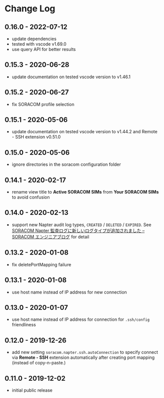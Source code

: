 # Change Log

## 0.16.0 - 2022-07-12

- update dependencies
- tested with vscode v1.69.0
- use query API for better results

## 0.15.3 - 2020-06-28

- update documentation on tested vscode version to v1.46.1

## 0.15.2 - 2020-06-27

- fix SORACOM profile selection

## 0.15.1 - 2020-05-06

- update documentation on tested vscode version to v1.44.2 and Remote - SSH extension v0.51.0

## 0.15.0 - 2020-05-06

- ignore directories in the soracom configuration folder

## 0.14.1 - 2020-02-17

- rename view title to **Active SORACOM SIMs** from **Your SORACOM SIMs** to avoid confusion

## 0.14.0 - 2020-02-13

- support new Napter audit log types, `CREATED` / `DELETED` / `EXPIRED`. See [SORACOM Napter 監査ログに新しいログタイプが追加されました – SORACOM エンジニアブログ](https://blog.soracom.jp/blog/2020/02/13/soracom-napters-new-audit-log-types-are-out-now/) for detail

## 0.13.2 - 2020-01-08

- fix deletePortMapping failure

## 0.13.1 - 2020-01-08

- use host name instead of IP address for new connection

## 0.13.0 - 2020-01-07

- use host name instead of IP address for connection for `.ssh/config` friendliness

## 0.12.0 - 2019-12-26

- add new setting `soracom.napter.ssh.autoConnection` to specify connect via **Remote - SSH** extension automatically after creating port mapping (instead of copy-n-paste.)

## 0.11.0 - 2019-12-02

- initial public release
